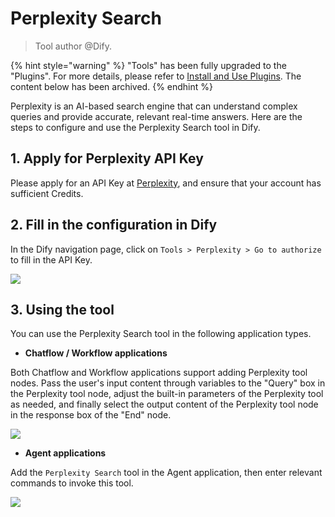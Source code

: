 # Perplexity Search

> Tool author @Dify.

{% hint style="warning" %}
"Tools" has been fully upgraded to the "Plugins". For more details, please refer to [Install and Use Plugins](https://docs.dify.ai/plugins/quick-start/install-plugins). The content below has been archived.
{% endhint %}

Perplexity is an AI-based search engine that can understand complex queries and provide accurate, relevant real-time answers. Here are the steps to configure and use the Perplexity Search tool in Dify.

## 1. Apply for Perplexity API Key

Please apply for an API Key at [Perplexity](https://www.perplexity.ai/settings/api), and ensure that your account has sufficient Credits.

## 2. Fill in the configuration in Dify

In the Dify navigation page, click on `Tools > Perplexity > Go to authorize` to fill in the API Key.

![](https://assets-docs.dify.ai/dify-enterprise-mintlify/en/guides/tools/tool-configuration/4a67338a66101cc29205d631771bd0d6.png)

## 3. Using the tool

You can use the Perplexity Search tool in the following application types.

* **Chatflow / Workflow applications**

Both Chatflow and Workflow applications support adding Perplexity tool nodes. Pass the user's input content through variables to the "Query" box in the Perplexity tool node, adjust the built-in parameters of the Perplexity tool as needed, and finally select the output content of the Perplexity tool node in the response box of the "End" node.

![](https://assets-docs.dify.ai/dify-enterprise-mintlify/en/guides/tools/tool-configuration/4a3ae03baadb7066e6152f2ed883a582.png)

* **Agent applications**

Add the `Perplexity Search` tool in the Agent application, then enter relevant commands to invoke this tool.

![](https://assets-docs.dify.ai/dify-enterprise-mintlify/en/guides/tools/tool-configuration/983682ddecfd6c47f04d56d44450c812.png)

